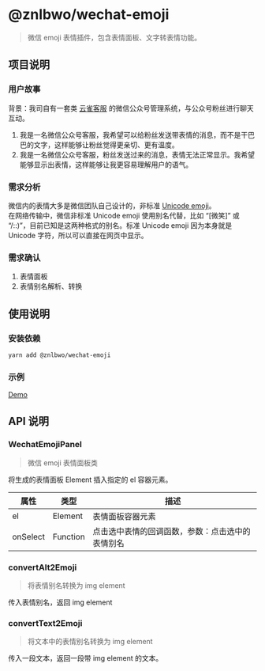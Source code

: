 # @znlbwo/wechat-emoji

> 微信 emoji 表情插件，包含表情面板、文字转表情功能。

## 项目说明

### 用户故事

背景：我司自有一套类 [云雀客服](https://www.yunque360.com/) 的微信公众号管理系统，与公众号粉丝进行聊天互动。

1. 我是一名微信公众号客服，我希望可以给粉丝发送带表情的消息，而不是干巴巴的文字，这样能够让粉丝觉得更亲切、更有温度。
2. 我是一名微信公众号客服，粉丝发送过来的消息，表情无法正常显示。我希望能够显示出表情，这样能够让我更容易理解用户的语气。

<!-- 例： -->

### 需求分析

微信内的表情大多是微信团队自己设计的，非标准 [Unicode emoji](https://unicode.org/emoji/charts/full-emoji-list.html)。  
在网络传输中，微信非标准 Unicode emoji 使用别名代替，比如 “[微笑]” 或 “/::)”，目前已知是这两种格式的别名。标准 Unicode emoji 因为本身就是 Unicode 字符，所以可以直接在网页中显示。

### 需求确认

1. 表情面板
2. 表情别名解析、转换

<!-- | 表情 | 别名   |
| ---- | ------ |
| 😄   | \ue415 |
| 😷   | \ue40c |
| 😂   | \ue412 |
| 😝   | \ue409 |
| 😳   | \ue40d |
| 😱   | \ue107 |
| 😔   | \ue403 |
| 😒   | \ue40e |
| 👻   | \ue11b |
| 🙏   | \ue41d |
| 💪   | \ue14c |
| 🎉   | \ue312 |
| 🎁   | \ue112 | -->

<!-- ![微信 emoji 表情集合](./wechat-emoji-panel.png) -->

## 使用说明

### 安装依赖

```bash
yarn add @znlbwo/wechat-emoji
```

### 示例

[Demo](./demo)

## API 说明

### WechatEmojiPanel

> 微信 emoji 表情面板类

将生成的表情面板 Element 插入指定的 el 容器元素。

| 属性     | 类型     | 描述                                             |
| -------- | -------- | ------------------------------------------------ |
| el       | Element  | 表情面板容器元素                                 |
| onSelect | Function | 点击选中表情的回调函数，参数：点击选中的表情别名 |

### convertAlt2Emoji

> 将表情别名转换为 img element

传入表情别名，返回 img element

### convertText2Emoji

> 将文本中的表情别名转换为 img element

传入一段文本，返回一段带 img element 的文本。
